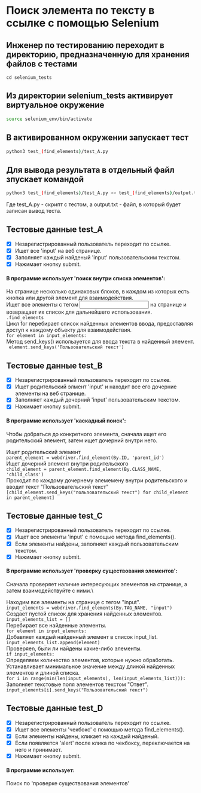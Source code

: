 # Поиск элемента по тексту в ссылке с помощью Selenium

## Инженер по тестированию переходит в директорию, предназначенную для хранения файлов с тестами
```
cd selenium_tests
```
## Из директории selenium_tests активирует виртуальное окружение
```sh
source selenium_env/bin/activate
```
## В активированном окружении запускает тест 
```sh
python3 test_(find_elements)/test_A.py
```
## Для вывода результата в отдельный файл зпускает командой 
```sh
python3 test_(find_elements)/test_A.py >> test_(find_elements)/output.txt
```
Где test_A.py -  скрипт с тестом, а output.txt - файл, в который будет записан вывод теста.


## Тестовые данные test_A
- [x] Незарегистрированный пользователь переходит по ссылке.
- [x] Ищет все 'input' на веб странице.
- [x] Заполняет каждый найденый 'input' пользовательским текстом.
- [x] Нажимает  кнопку submit.
#### В программе использует 'поиск внутри списка элементов':
На странице несколько одинаковых блоков, в каждом из которых есть кнопка или другой элемент для взаимодействия.\
Ищет все элементы с тегом <input> на странице и возвращает их список для дальнейшего использования.\
 ```.find_elements```\
Цикл for перебирает список найденных элементов ввода, предоставляя доступ к каждому объекту для взаимодействия.\
```for element in input_elements:```\
Метод send_keys() используется для ввода текста в найденный элемент.\
``` element.send_keys('Пользовательский текст')```


## Тестовые данные test_B
- [x] Незарегистрированный пользователь переходит по ссылке.
- [x] Ищет родительский элмент 'input' и находит все его дочерние элементы на веб странице.
- [x] Заполняет каждый дочерний 'input' пользовательским текстом.
- [x] Нажимает  кнопку submit.
#### В программе использует 'каскадный поиск': 
Чтобы добраться до конкретного элемента, сначала ищет его родительский элемент, затем ищет дочерний внутри него.

Ищет родительский элемент\
```parent_element = webdriver.find_element(By.ID, 'parent_id')```\
Ищет дочерний элемент внутри родительского\
```child_element = parent_element.find_element(By.CLASS_NAME, 'child_class')```\
Проходит по каждому дочернему элемемену внутри родительского и вводит текст "Пользовательский текст"\
```[child_element.send_keys("пользовательский текст") for child_element in parent_element]```   


## Тестовые данные test_C
- [x] Незарегистрированный пользователь переходит по ссылке.
- [x] Ищет все элементы 'input' c помощью метода find_elements().
- [x] Если элементы найдены, заполняет каждый пользовательским текстом.
- [x] Нажимает  кнопку submit.
#### В программе использует 'проверку существования элементов': 
Сначала проверяет наличие интересующих элементов на странице, а затем взаимодействуйте с ними.\

Находим все элементы на странице с тегом "input".\
```input_elements = webdriver.find_elements(By.TAG_NAME, "input")```\
Cоздает пустой список для хранения найденных элементов.\
 ```input_elements_list = [] ```\
Перебирает все найденные элементы.\
```for element in input_elements: ```\
Добавляет каждый найденный элемент в список input_list.\
```input_elements_list.append(element)```\
Проверяеn, были ли найдены какие-либо элементы.\
 ```if input_elements:```\
Определяем количество элементов, которые нужно обработать.\
Устанавливает минимальное значение между длиной найденных элементов и длиной списка.\
 ```for i in range(min(len(input_elements), len(input_elements_list))): ```\
Заполняет текстовые поля элементов текстом "Ответ".\
 ```input_elements[i].send_keys("Пользовательский текст")```

## Тестовые данные test_D
- [x] Незарегистрированный пользователь переходит по ссылке.
- [x] Ищет все  элементы 'чекбокс' c помощью метода find_elements().
- [x] Если элементы найдены, кликает на  каждый найденый.
- [x] Если появляется 'alert' после клика по чекбоксу, переключается на него и принимает.
- [x] Нажимает  кнопку submit.
#### В программе использует: 
Поиск по 'проверке существования элементов'

